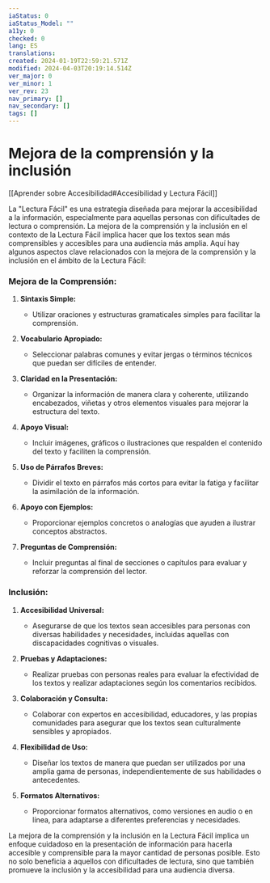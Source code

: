 ```yaml
---
iaStatus: 0
iaStatus_Model: ""
a11y: 0
checked: 0
lang: ES
translations: 
created: 2024-01-19T22:59:21.571Z
modified: 2024-04-03T20:19:14.514Z
ver_major: 0
ver_minor: 1
ver_rev: 23
nav_primary: []
nav_secondary: []
tags: []
---
```

# Mejora de la comprensión y la inclusión

[[Aprender sobre Accesibilidad#Accesibilidad y Lectura Fácil]]

La "Lectura Fácil" es una estrategia diseñada para mejorar la accesibilidad a la información, especialmente para aquellas personas con dificultades de lectura o comprensión. La mejora de la comprensión y la inclusión en el contexto de la Lectura Fácil implica hacer que los textos sean más comprensibles y accesibles para una audiencia más amplia. Aquí hay algunos aspectos clave relacionados con la mejora de la comprensión y la inclusión en el ámbito de la Lectura Fácil:

### Mejora de la Comprensión:

1. **Sintaxis Simple:**
   - Utilizar oraciones y estructuras gramaticales simples para facilitar la comprensión.

2. **Vocabulario Apropiado:**
   - Seleccionar palabras comunes y evitar jergas o términos técnicos que puedan ser difíciles de entender.

3. **Claridad en la Presentación:**
   - Organizar la información de manera clara y coherente, utilizando encabezados, viñetas y otros elementos visuales para mejorar la estructura del texto.

4. **Apoyo Visual:**
   - Incluir imágenes, gráficos o ilustraciones que respalden el contenido del texto y faciliten la comprensión.

5. **Uso de Párrafos Breves:**
   - Dividir el texto en párrafos más cortos para evitar la fatiga y facilitar la asimilación de la información.

6. **Apoyo con Ejemplos:**
   - Proporcionar ejemplos concretos o analogías que ayuden a ilustrar conceptos abstractos.

7. **Preguntas de Comprensión:**
   - Incluir preguntas al final de secciones o capítulos para evaluar y reforzar la comprensión del lector.

### Inclusión:

1. **Accesibilidad Universal:**
   - Asegurarse de que los textos sean accesibles para personas con diversas habilidades y necesidades, incluidas aquellas con discapacidades cognitivas o visuales.

2. **Pruebas y Adaptaciones:**
   - Realizar pruebas con personas reales para evaluar la efectividad de los textos y realizar adaptaciones según los comentarios recibidos.

3. **Colaboración y Consulta:**
   - Colaborar con expertos en accesibilidad, educadores, y las propias comunidades para asegurar que los textos sean culturalmente sensibles y apropiados.

4. **Flexibilidad de Uso:**
   - Diseñar los textos de manera que puedan ser utilizados por una amplia gama de personas, independientemente de sus habilidades o antecedentes.

5. **Formatos Alternativos:**
   - Proporcionar formatos alternativos, como versiones en audio o en línea, para adaptarse a diferentes preferencias y necesidades.

La mejora de la comprensión y la inclusión en la Lectura Fácil implica un enfoque cuidadoso en la presentación de información para hacerla accesible y comprensible para la mayor cantidad de personas posible. Esto no solo beneficia a aquellos con dificultades de lectura, sino que también promueve la inclusión y la accesibilidad para una audiencia diversa.